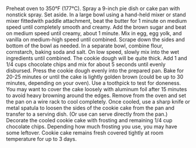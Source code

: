 Preheat oven to 350°F (177°C). Spray a 9-inch pie dish or cake pan with nonstick spray. Set aside.
In a large bowl using a hand-held mixer or stand mixer fittedwith paddle attachment, beat the butter for 1 minute on medium speed until completely smooth and creamy. Add the brown sugar and beat on medium speed until creamy, about 1 minute. Mix in egg, egg yolk, and vanilla on medium-high speed until combined. Scrape down the sides and bottom of the bowl as needed.
In a separate bowl, combine flour, cornstarch, baking soda and salt. On low speed, slowly mix into the wet ingredients until combined. The cookie dough will be quite thick. Add 1 and 1/4 cups chocolate chips and mix for about 5 seconds until evenly disbursed.
Press the cookie dough evenly into the prepared pan. Bake for 20-25 minutes or until the cake is lightly golden brown (could be up to 30 minutes, depending on your oven). Use a toothpick to test for doneness. You may want to cover the cake loosely with aluminum foil after 15 minutes to avoid heavy browning around the edges. Remove from the oven and set the pan on a wire rack to cool completely. Once cooled, use a sharp knife or metal spatula to loosen the sides of the cookie cake from the pan and transfer to a serving dish. (Or use can serve directly from the pan.)
Decorate the cooled cookie cake with frosting and remaining 1/4 cup chocolate chips. Depending how much frosting you use, you may have some leftover. Cookie cake remains fresh covered tightly at room temperature for up to 3 days.